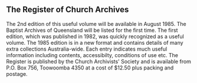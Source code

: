 ## The Register of Church Archives

The 2nd edition of this useful volume will be available in
August 1985. The Baptist Archives of Queensland will be listed for
the first time. The first edition, which was published in 1982, was
quickly recognized as a useful volume. The 1985 edition is in a new
format and contains details of many extra collections Australia-wide.
Each entry indicates much useful information including contents,
accessibilty, conditions of use etc. The Register is published by the
Church Archivists' Society and is available from P.O. Box 756,
Toowoomba 4350 at a cost of $12.50 plus packing and postage.